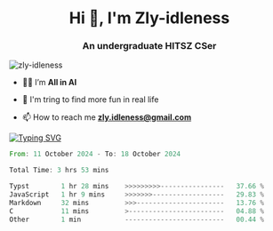<h1 align="center">Hi 👋, I'm Zly-idleness</h1>

<h3 align="center">An undergraduate HITSZ CSer</h3>

<p align="left"> <img src="https://komarev.com/ghpvc/?username=zly-idleness&label=Profile%20views&color=0e75b6&style=flat" alt="zly-idleness" /> </p>


- 👨‍💻 I’m **All in AI**

- 🌱 I'm tring to find more fun in real life

- 📫 How to reach me **zly.idleness@gmail.com**



[![Typing SVG](https://readme-typing-svg.herokuapp.com?font=Fira+Code&pause=1000&width=435&lines=I+Maybe+Slow)](https://git.io/typing-svg)


<!--START_SECTION:waka-->

```rust
From: 11 October 2024 - To: 18 October 2024

Total Time: 3 hrs 53 mins

Typst        1 hr 28 mins    >>>>>>>>>----------------   37.66 %
JavaScript   1 hr 9 mins     >>>>>>>------------------   29.83 %
Markdown     32 mins         >>>----------------------   13.76 %
C            11 mins         >------------------------   04.88 %
Other        1 min           -------------------------   00.44 %
```

<!--END_SECTION:waka-->


